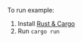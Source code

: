 To run example:
1. Install [Rust & Cargo](https://doc.rust-lang.org/cargo/getting-started/installation.html)
2. Run `cargo run`

